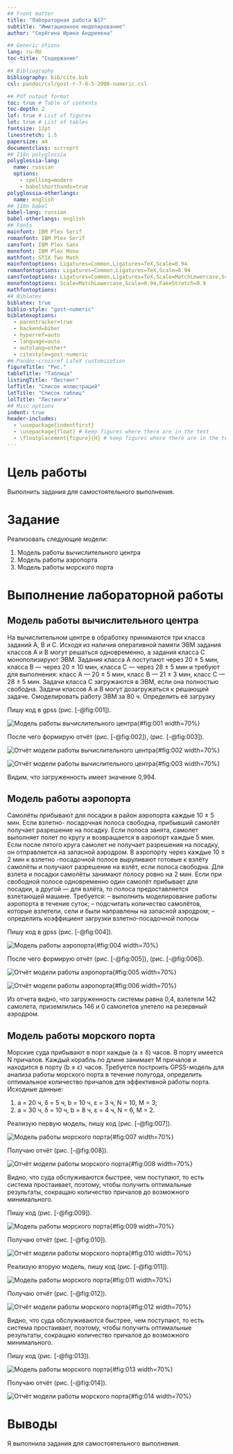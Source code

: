 ```yaml
---
## Front matter
title: "Лабораторная работа №17"
subtitle: "Имитационное моделирование"
author: "Серёгина Ирина Андреевна"

## Generic otions
lang: ru-RU
toc-title: "Содержание"

## Bibliography
bibliography: bib/cite.bib
csl: pandoc/csl/gost-r-7-0-5-2008-numeric.csl

## Pdf output format
toc: true # Table of contents
toc-depth: 2
lof: true # List of figures
lot: true # List of tables
fontsize: 12pt
linestretch: 1.5
papersize: a4
documentclass: scrreprt
## I18n polyglossia
polyglossia-lang:
  name: russian
  options:
	- spelling=modern
	- babelshorthands=true
polyglossia-otherlangs:
  name: english
## I18n babel
babel-lang: russian
babel-otherlangs: english
## Fonts
mainfont: IBM Plex Serif
romanfont: IBM Plex Serif
sansfont: IBM Plex Sans
monofont: IBM Plex Mono
mathfont: STIX Two Math
mainfontoptions: Ligatures=Common,Ligatures=TeX,Scale=0.94
romanfontoptions: Ligatures=Common,Ligatures=TeX,Scale=0.94
sansfontoptions: Ligatures=Common,Ligatures=TeX,Scale=MatchLowercase,Scale=0.94
monofontoptions: Scale=MatchLowercase,Scale=0.94,FakeStretch=0.9
mathfontoptions:
## Biblatex
biblatex: true
biblio-style: "gost-numeric"
biblatexoptions:
  - parentracker=true
  - backend=biber
  - hyperref=auto
  - language=auto
  - autolang=other*
  - citestyle=gost-numeric
## Pandoc-crossref LaTeX customization
figureTitle: "Рис."
tableTitle: "Таблица"
listingTitle: "Листинг"
lofTitle: "Список иллюстраций"
lotTitle: "Список таблиц"
lolTitle: "Листинги"
## Misc options
indent: true
header-includes:
  - \usepackage{indentfirst}
  - \usepackage{float} # keep figures where there are in the text
  - \floatplacement{figure}{H} # keep figures where there are in the text
---
```


# Цель работы

Выполнить задания для самостоятельного выполнения.

# Задание

Реализовать следующие модели:

1. Модель работы вычислительного центра
2. Модель работы аэропорта
3. Модель работы морского порта


# Выполнение лабораторной работы

## Модель работы вычислительного центра

На вычислительном центре в обработку принимаются три класса заданий А, В и С.
Исходя из наличия оперативной памяти ЭВМ задания классов А и В могут решаться
одновременно, а задания класса С монополизируют ЭВМ. Задания класса А поступают через 20 ± 5 мин, класса В — через 20 ± 10 мин, класса С — через 28 ± 5 мин
и требуют для выполнения: класс А — 20 ± 5 мин, класс В — 21 ± 3 мин, класс
С — 28 ± 5 мин. Задачи класса С загружаются в ЭВМ, если она полностью свободна.
Задачи классов А и В могут дозагружаться к решающей задаче.
Смоделировать работу ЭВМ за 80 ч. Определить её загрузку

Пишу код в gpss (рис. [-@fig:001]).

![Модель работы вычислительного центра](image/1.png){#fig:001 width=70%}

После чего формирую отчёт (рис. [-@fig:002]), (рис. [-@fig:003]).

![Отчёт модели работы вычислительного центра](image/2.png){#fig:002 width=70%}

![Отчёт модели работы вычислительного центра](image/3.png){#fig:003 width=70%}

Видим, что загруженность имеет значение 0,994.

## Модель работы аэропорта

Самолёты прибывают для посадки в район аэропорта каждые 10 ± 5 мин. Если
взлетно- посадочная полоса свободна, прибывший самолёт получает разрешение на
посадку. Если полоса занята, самолет выполняет полет по кругу и возвращается
в аэропорт каждые 5 мин. Если после пятого круга самолет не получает разрешения
на посадку, он отправляется на запасной аэродром.
В аэропорту через каждые 10 ± 2 мин к взлетно -посадочной полосе выруливают
готовые к взлёту самолёты и получают разрешение на взлёт, если полоса свободна.
Для взлета и посадки самолёты занимают полосу ровно на 2 мин. Если при свободной
полосе одновременно один самолёт прибывает для посадки, а другой — для взлёта,
то полоса предоставляется взлетающей машине.
Требуется:
– выполнить моделирование работы аэропорта в течение суток;
– подсчитать количество самолётов, которые взлетели, сели и были направлены на
запасной аэродром;
– определить коэффициент загрузки взлетно-посадочной полосы

Пишу код в gpss (рис. [-@fig:004]).

![Модель работы аэропорта](image/4.png){#fig:004 width=70%}

После чего формирую отчёт (рис. [-@fig:005]), (рис. [-@fig:006]).

![Отчёт модели работы аэропорта](image/5.png){#fig:005 width=70%}

![Отчёт модели работы аэропорта](image/6.png){#fig:006 width=70%}

Из отчета видно, что загруженность системы равна 0,4, взлетели 142 самолета, приземлились 146 и 0 самолетов улетело на резервный аэродром.

## Модель работы морского порта 

Морские суда прибывают в порт каждые (a ± δ) часов. В порту имеется N причалов.
Каждый корабль по длине занимает M причалов и находится в порту (b ± ε) часов.
Требуется построить GPSS-модель для анализа работы морского порта в течение
полугода, определить оптимальное количество причалов для эффективной работы
порта.
Исходные данные:
1) a = 20 ч, δ = 5 ч, b = 10 ч, ε = 3 ч, N = 10, M = 3;
2) a = 30 ч, δ = 10 ч, b = 8 ч, ε = 4 ч, N = 6, M = 2.

Реализую первую модель, пишу код (рис. [-@fig:007]).

![Модель работы морского порта](image/7.png){#fig:007 width=70%}

Получаю отчёт (рис. [-@fig:008]).

![Отчёт модели работы морского порта](image/8.png){#fig:008 width=70%}

Видно, что суда обслуживаются быстрее, чем поступают, то есть система простаивает, поэтому, чтобы получить оптимальные результаты, сокращаю количество причалов до возможного минимального.

Пишу код (рис. [-@fig:009]).

![Модель работы морского порта](image/9.png){#fig:009 width=70%}

Получаю отчёт (рис. [-@fig:010]).

![Отчёт модели работы морского порта](image/10.png){#fig:010 width=70%}

Реализую вторую модель, пишу код (рис. [-@fig:011]).

![Модель работы морского порта](image/11.png){#fig:011 width=70%}

Получаю отчёт (рис. [-@fig:012]).

![Отчёт модели работы морского порта](image/12.png){#fig:012 width=70%}

Видно, что суда обслуживаются быстрее, чем поступают, то есть система простаивает, поэтому, чтобы получить оптимальные результаты, сокращаю количество причалов до возможного минимального.

Пишу код (рис. [-@fig:013]).

![Модель работы морского порта](image/13.png){#fig:013 width=70%}

Получаю отчёт (рис. [-@fig:014]).

![Отчёт модели работы морского порта](image/14.png){#fig:014 width=70%}




# Выводы

Я выполнила задания для самостоятельного выполнения. 


